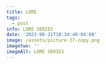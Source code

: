 ```yaml
---
title: LORE
tags:
  - post
info: LORE SERIES
date: '2023-08-21T10:34:40-04:00'
image: /assets/picture-37-copy.png
imagetwo: ''
imageAlt: LORE SERIES
---
```


